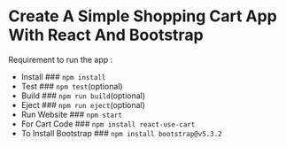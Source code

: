 # Create A Simple Shopping Cart App With React And Bootstrap

Requirement to run the app : 
- Install ### `npm install`
- Test ### `npm test`(optional)
- Build ### `npm run build`(optional)
- Eject ### `npm run eject`(optional)
- Run Website ### `npm start`
- For Cart Code ### `npm install react-use-cart`
- To Install Bootstrap ### `npm install bootstrap@v5.3.2`
